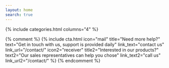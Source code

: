 ```yaml
---
layout: home
search: true
---
```


{% include categories.html columns="4" %}

{% comment %}
{% include cta.html
    icon="mail" title="Need more help?" text="Get in touch with us, support is provided daily" link_text="contact us" link_url="/contact/" 
    icon2="receiver" title2="Interested in our products?" text2="Our sales representatives can help you chose" link_text2="call us" link_url2="/contact/" 
%}
{% endcomment %}